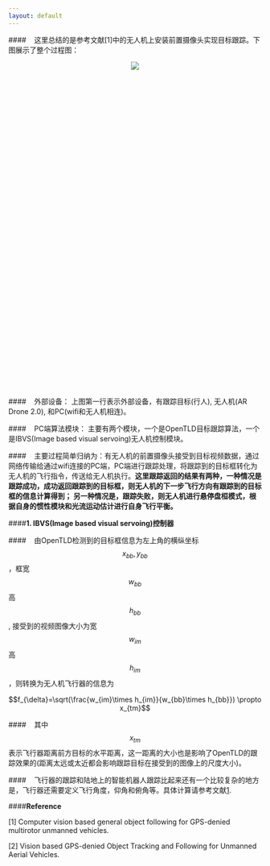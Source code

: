 ```yaml
---
layout: default
---
```

####&nbsp;&nbsp;&nbsp;&nbsp;这里总结的是参考文献[1]中的无人机上安装前置摄像头实现目标跟踪。下图展示了整个过程图：

<div style="height:650px;text-align: center">
<img src="../images/uva1.jpg">
</div>

####&nbsp;&nbsp;&nbsp;&nbsp;外部设备： 上图第一行表示外部设备，有跟踪目标(行人), 无人机(AR Drone 2.0), 和PC(wifi和无人机相连)。

####&nbsp;&nbsp;&nbsp;&nbsp;PC端算法模块： 主要有两个模块，一个是OpenTLD目标跟踪算法，一个是IBVS(Image based visual servoing)无人机控制模块。

####&nbsp;&nbsp;&nbsp;&nbsp;主要过程简单归纳为：有无人机的前置摄像头接受到目标视频数据，通过网络传输给通过wifi连接的PC端，PC端进行跟踪处理，将跟踪到的目标框转化为无人机的飞行指令，传送给无人机执行。**这里跟踪返回的结果有两种，一种情况是跟踪成功，成功返回跟踪到的目标框，则无人机的下一步飞行方向有跟踪到的目标框的信息计算得到； 另一种情况是，跟踪失败，则无人机进行悬停盘桓模式，根据自身的惯性模块和光流运动估计进行自身飞行平衡。**

####**1. IBVS(Image based visual servoing)控制器**

####&nbsp;&nbsp;&nbsp;&nbsp;由OpenTLD检测到的目标框信息为左上角的横纵坐标$$x_{bb}, y_{bb}$$，框宽$$w_{bb}$$高$$h_{bb}$$, 接受到的视频图像大小为宽$$w_{im}$$高$$h_{im}$$，则转换为无人机飞行器的信息为

$$f_{\delta}=\sqrt(\frac{w_{im}\times h_{im}}{w_{bb}\times h_{bb}}) \propto x_{tm}$$

####&nbsp;&nbsp;&nbsp;&nbsp;其中$$x_{tm}$$ 表示飞行器距离前方目标的水平距离，这一距离的大小也是影响了OpenTLD的跟踪效果的(距离太远或太近都会影响跟踪目标在接受到的图像上的尺度大小)。

####&nbsp;&nbsp;&nbsp;&nbsp;飞行器的跟踪和陆地上的智能机器人跟踪比起来还有一个比较复杂的地方是，飞行器还需要定义飞行角度，仰角和俯角等。具体计算请参考文献[1](待补充部分).


####**Reference**

[1] Computer vision based general object following for GPS-denied multirotor unmanned vehicles.

[2] Vision based GPS-denied Object Tracking and Following for Unmanned Aerial Vehicles.